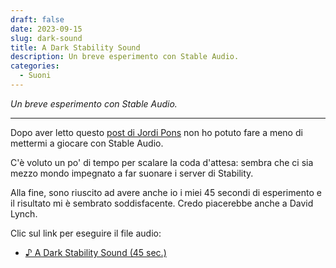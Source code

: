 ```yaml
---
draft: false
date: 2023-09-15 
slug: dark-sound
title: A Dark Stability Sound
description: Un breve esperimento con Stable Audio.
categories:
  - Suoni
---
```


*Un breve esperimento con Stable Audio.*

<!-- more --> 

---

Dopo aver letto questo [post di Jordi Pons](http://www.jordipons.me/on-prompting-stable-audio/) non ho potuto fare a meno di mettermi a giocare con Stable Audio.

C'è voluto un po' di tempo per scalare la coda d'attesa: sembra che ci sia mezzo mondo impegnato a far suonare i server di Stability.

Alla fine, sono riuscito ad avere anche io i miei 45 secondi di esperimento e il risultato mi è sembrato soddisfacente. Credo piacerebbe anche a David Lynch.

Clic sul link per eseguire il file audio:

- [♪ A Dark Stability Sound (45 sec.)](../../../../audio/ADarkStabilitySound.mp3)